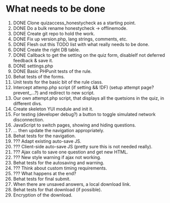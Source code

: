 # What needs to be done

1. DONE Clone quizaccess_honestycheck as a starting point.
2. DONE Do a bulk rename honestycheck -> offlinemode.
3. DONE Create git repo to hold the work.
4. DONE Fix up version.php, lang strings, comments, etc.
4. DONE Flesh out this TODO list with what really needs to be done.
5. DONE Create the right DB table.
6. DONE Callback to get the setting on the quiz form, disableIf not deferred feedback & save it.
7. DONE settings.php
8. DONE Basic PHPunit tests of the rule.
9. Behat tests of the forms.
10. Unit tests for the basic bit of the rule class.
11. Intercept attemp.php script (if setting && !DF) (setup attempt page? prevent_...?) and redirect to new script.
12. Our own attempt.php script, that displays all the quetsions in the quiz, in different divs.
13. Create skeleton YUI module and init it.
14. For testing (developer debug?) a button to toggle simulated network disconnection.
15. JavaScript to switch pages, showing and hiding questions.
16. ... then update the navigation appropriately.
17. Behat tests for the navigation.
18. ??? Adapt existing auto-save JS.
19. ??? Client-side auto-save JS (pretty sure this is not needed really). 
20. ??? Ajax calls to save one question and get new HTML.
21. ??? New style warning if ajax not working.
22. Behat tests for the autosaving and warning.
23. ??? Think about custom timing requirements.
24. ??? What happens at the end?
25. Behat tests for final submit.
26. When there are unsaved answers, a local download link.
27. Behat tests for that download (if possible).
28. Encryption of the download.

